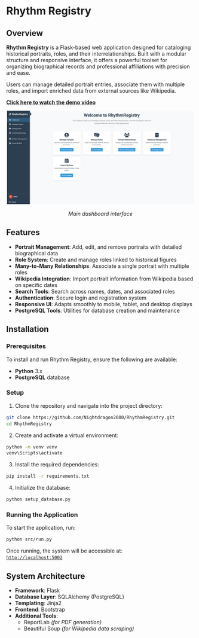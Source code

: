 # Rhythm Registry

## Overview

**Rhythm Registry** is a Flask-based web application designed for cataloging historical portraits, roles, and their interrelationships. Built with a modular structure and responsive interface, it offers a powerful toolset for organizing biographical records and professional affiliations with precision and ease.

Users can manage detailed portrait entries, associate them with multiple roles, and import enriched data from external sources like Wikipedia.

**[Click here to watch the demo video](https://youtu.be/TdXgn9y5ZD0)**

<div align="center">
  <img src="images/dashboard.png" alt="Rhythm Registry Dashboard" height="250" />
</div>
<p align="center">
  <em>Main dashboard interface</em>
</p>

## Features
- **Portrait Management**: Add, edit, and remove portraits with detailed biographical data  
- **Role System**: Create and manage roles linked to historical figures  
- **Many-to-Many Relationships**: Associate a single portrait with multiple roles  
- **Wikipedia Integration**: Import portrait information from Wikipedia based on specific dates  
- **Search Tools**: Search across names, dates, and associated roles  
- **Authentication**: Secure login and registration system  
- **Responsive UI**: Adapts smoothly to mobile, tablet, and desktop displays  
- **PostgreSQL Tools**: Utilities for database creation and maintenance

## Installation

### Prerequisites

To install and run Rhythm Registry, ensure the following are available:

- **Python** 3.x  
- **PostgreSQL** database  

### Setup

1. Clone the repository and navigate into the project directory:
```bash
git clone https://github.com/Nightdragon2000/RhythmRegistry.git
cd RhythmRegistry
```

2. Create and activate a virtual environment:
```bash
python -m venv venv
venv\Scripts\activate
```
3. Install the required dependencies:
```bash
pip install -r requirements.txt
```

4. Initialize the database:
```bash
python setup_database.py
```

### Running the Application
To start the application, run:
```bash
python src/run.py
```

Once running, the system will be accessible at:  
[`http://localhost:5002`](http://localhost:5002)


## System Architecture
- **Framework**: Flask  
- **Database Layer**: SQLAlchemy (PostgreSQL)  
- **Templating**: Jinja2  
- **Frontend**: Bootstrap  
- **Additional Tools**:
  - ReportLab *(for PDF generation)*  
  - Beautiful Soup *(for Wikipedia data scraping)*
